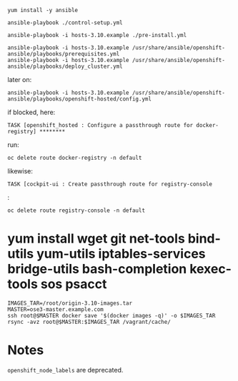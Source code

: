 




```
yum install -y ansible

ansible-playbook ./control-setup.yml

ansible-playbook -i hosts-3.10.example ./pre-install.yml

ansible-playbook -i hosts-3.10.example /usr/share/ansible/openshift-ansible/playbooks/prerequisites.yml 
ansible-playbook -i hosts-3.10.example /usr/share/ansible/openshift-ansible/playbooks/deploy_cluster.yml
```

later on:
```
ansible-playbook -i hosts-3.10.example /usr/share/ansible/openshift-ansible/playbooks/openshift-hosted/config.yml 
```


if blocked, here:
```
TASK [openshift_hosted : Configure a passthrough route for docker-registry] ********
```
run: 
```
oc delete route docker-registry -n default
```

likewise:
```
TASK [cockpit-ui : Create passthrough route for registry-console
```
:
```
oc delete route registry-console -n default
```


# yum install wget git net-tools bind-utils yum-utils iptables-services bridge-utils bash-completion kexec-tools sos psacct


```
IMAGES_TAR=/root/origin-3.10-images.tar
MASTER=ose3-master.example.com
ssh root@$MASTER docker save '$(docker images -q)' -o $IMAGES_TAR
rsync -avz root@$MASTER:$IMAGES_TAR /vagrant/cache/
```

# Notes

`openshift_node_labels` are deprecated.
